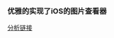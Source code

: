### 优雅的实现了iOS的图片查看器

[分析链接](https://voiddog.github.io/2017/01/19/%E5%A6%82%E4%BD%95%E4%BC%98%E9%9B%85%E7%9A%84%E5%9C%A8Android%E4%B8%8A%E5%AE%9E%E7%8E%B0iOS%E7%9A%84%E5%9B%BE%E7%89%87%E9%A2%84%E8%A7%88/)
